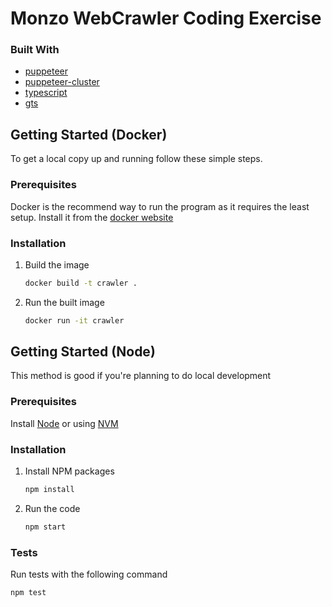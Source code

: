 # Monzo WebCrawler Coding Exercise

### Built With

- [puppeteer](https://github.com/puppeteer/puppeteer)
- [puppeteer-cluster](https://github.com/thomasdondorf/puppeteer-cluster)
- [typescript](https://github.com/google/gts)
- [gts](https://github.com/google/gts)

<!-- GETTING STARTED -->

## Getting Started (Docker)

To get a local copy up and running follow these simple steps.

### Prerequisites

Docker is the recommend way to run the program as it requires the least setup.
Install it from the [docker website](https://www.docker.com/products/docker-desktop)

### Installation

1. Build the image
   ```sh
   docker build -t crawler .
   ```
2. Run the built image
   ```sh
   docker run -it crawler
   ```

## Getting Started (Node)

This method is good if you're planning to do local development

### Prerequisites

Install [Node](https://nodejs.org/en/) or using [NVM](https://github.com/nvm-sh/nvm)

### Installation

1. Install NPM packages
   ```sh
   npm install
   ```
2. Run the code
   ```sh
   npm start
   ```

### Tests

Run tests with the following command

```sh
npm test
```
